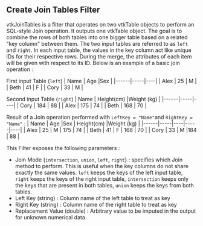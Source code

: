 ## Create Join Tables Filter

vtkJoinTables is a filter that operates on two vtkTable objects to perform an SQL-style Join operation. It outputs one vtkTable object. The goal is to combine the rows of both tables into one bigger table based on a related "key column" between them. The two input tables are referred to as `left` and `right`. In each input table, the values in the key column act like unique IDs for their respective  rows. During the merge, the attributes of each item will be given with respect to its ID. Below is an example of a basic join operation :

First input Table (`left`)
| Name | Age |Sex |
|------|-----|----|
| Alex | 25  | M  |
| Beth | 41  | F  |
| Cory | 33  | M  |

Second input Table (`right`)
| Name | Height(cm) |Weight (kg) |
|------|-----|----|
| Cory | 184  | 88  |
| Alex | 175  | 74  |
| Beth | 168  | 70  |

Result of a Join operation performed with `LeftKey = "Name"`and `RightKey = "Name"` :
| Name | Age |Sex | Height(cm) |Weight (kg) |
|------|-----|----|-----|----|
| Alex | 25  | M  | 175  | 74  |
| Beth | 41  | F  |  168  | 70  |
| Cory | 33  | M  |184  | 88  |


This Filter exposes the following parameters :
-  Join Mode {`intersection`, `union`, `left`, `right`} : specifies which Join method to perform. This is useful when the key columns do not share exactly the same values. `left` keeps the keys of the left input table, `right` keeps the keys of the right input table, `intersection` keeps only the keys that are present in both tables, `union` keeps the keys from both tables.
-  Left Key (string) : Column name of the left table to treat as key
-  Right Key (string) : Column name of the right table to treat as key
-  Replacement Value (double) : Arbitrary value to be imputed in the output for unknown numerical data
